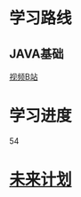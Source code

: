 # 学习路线

## JAVA基础

[视频B站](https://www.bilibili.com/video/BV17F411T7Ao/?p=11&spm_id_from=pageDriver&vd_source=a5db8bab1e98409df0d724c2027fb6fc)

# 学习进度

54

# [未来计划](https://zhuanlan.zhihu.com/p/438399168)


